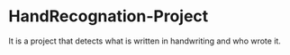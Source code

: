# HandRecognation-Project
It is a project that detects what is written in handwriting and who wrote it.
